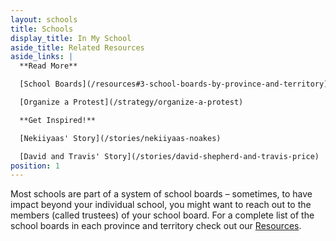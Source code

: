 ```yaml
---
layout: schools
title: Schools
display_title: In My School
aside_title: Related Resources
aside_links: |
  **Read More**

  [School Boards](/resources#3-school-boards-by-province-and-territory)

  [Organize a Protest](/strategy/organize-a-protest)

  **Get Inspired!**

  [Nekiiyaas' Story](/stories/nekiiyaas-noakes)

  [David and Travis' Story](/stories/david-shepherd-and-travis-price)
position: 1
---
```

Most schools are part of a system of school boards – sometimes, to have impact beyond your individual school, you might want to reach out to the members (called trustees) of your school board. For a complete list of the school boards in each province and territory check out our [Resources](/resources).
